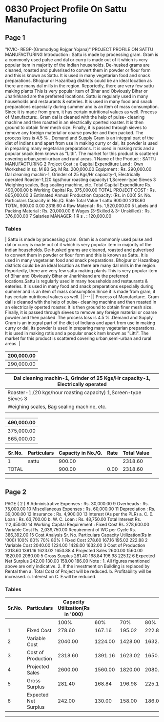 # 0830 Project Profile On Sattu Manufacturing

## Page 1

"KVIC- REGP-(Gramodyog Rojgar Yojana)" PROJECT PROFILE ON SATTU MANUFACTURING Introduction : Sattu is made by processing gram. Gram is a commonly used pulse and dal or curry is made out of it which is very popular item in majority of the Indian households. De-husked grams are cleaned, roasted and pulverised to convert them in powder or flour form and this is known as Sattu. It is used in many vegetarian food and snack preparations. Bhojpur or Hazaribag districts could be an ideal location as there are many dal mills in the region. Reportedly, there are very few sattu making plants This is very popular item of Bihar and Obviously Bihar or Jharkhkand are the preferred locations. Sattu is regularly used in many households and restaurants & eateries. It is used in many food and snack preparations especially during summer and is an item of mass consumption. Since it is made from gram, it has certain nutritional values as well. Process of Manufacture:. Gram dal is cleaned with the help of pulse- cleaning machine and then roasted in an electrically operted roaster. It is then ground to obtain finer mesh size. Finally, it is passed through sieves to remove any foreign material or coarse powder and then packed. The process loss is 4.5 % . Demand and Supply Gram is an integral part of the diet of Indians and apart from use in making curry or dal, its powder is used in preparing many vegetarian preparations. It is used in making rotis and a popular snack item known as "Litti". The market for this product is scattered covering urban,semi-urban and rural areas. 1 Name of the Product : SATTU MANUFACTURING 2 Project Cost : a Capital Expenditure Land : Own Workshed in sq. M 80 Sq. M Rs. 200,000.00 Equipment : Rs. 290,000.00 Dal cleaning machin-1, Grinder of 25 Kgs/Hr capacity-1, Electrically operated Roaster-1,(20 kgs/hour roasting capacity) 1,Screen-type Sieves 3 Weighing scales, Bag sealing machine, etc. Total Capital Expenditure Rs. 490,000.00 b Working Capital Rs. 375,000.00 TOTAL PROJECT COST : Rs. 865,000.00 3 Estimated Annual Production Capacity: (Rs. in 000) Sr. No. Particulars Capacity in No./Q. Rate Total Value 1 sattu 900.00 2318.60 TOTAL 900.00 0.00 2318.60 4 Raw Material : Rs. 1,520,000.00 5 Labels and Packing Material : Rs. 20,000.00 6 Wages (3-Skilled & 3- Unskilled) : Rs. 376,000.00 7 Salaries MANAGER-1 R s . : 120,000.00

### Tables

| Sattu is made by processing gram. Gram is a commonly used pulse and dal or curry is made out of it which is
very popular item in majority of the Indian households. De-husked grams are cleaned, roasted and pulverised
to convert them in powder or flour form and this is known as Sattu. It is used in many vegetarian food and
snack preparations. Bhojpur or Hazaribag districts could be an ideal location as there are many dal mills in the
region. Reportedly, there are very few sattu making plants This is very popular item of Bihar and Obviously
Bihar or Jharkhkand are the preferred locations.Sattu is regularly used in many households and restaurants &
eateries. It is used in many food and snack preparations especially during summer and is an item of mass
consumption.Since it is made from gram, it has certain nutritional values as well. |
|---|
| Process of Manufacture:. Gram dal is cleaned with the help of pulse- cleaning machine and then roasted in
an electrically operted roaster. It is then ground to obtain finer mesh size. Finally, it is passed through sieves to
remove any foreign material or coarse powder and then packed. The process loss is 4.5 % .Demand and
Supply Gram is an integral part of the diet of Indians and apart from use in making curry or dal, its powder is
used in preparing many vegetarian preparations. It is used in making rotis and a popular snack item known as
"Litti". The market for this product is scattered covering urban,semi-urban and rural areas. |

| 200,000.00 |
|---|
| 290,000.00 |

| Dal cleaning machin-1, Grinder of 25 Kgs/Hr capacity-1, Electrically operated |
|---|
| Roaster-1,(20 kgs/hour roasting capacity) 1,Screen-type Sieves 3 |
| Weighing scales, Bag sealing machine, etc. |
|  |

| 490,000.00 |
|---|
| 375,000.00 |
| 865,000.00 |

| Sr.No. | Particulars | Capacity in No./Q. | Rate | Total Value |
|---|---|---|---|---|
| 1 | sattu | 900.00 |  | 2318.60 |
| TOTAL |  | 900.00 | 0.00 | 2318.60 |

---

## Page 2

PAGE ( 2 ) 8 Administrative Expenses : Rs. 30,000.00 9 Overheads : Rs. 75,000.00 10 Miscellaneous Expenses : Rs. 60,000.00 11 Depreciation : Rs. 39,000.00 12 Insurance : Rs. 4,900.00 13 Interest (As per the PLR) a. C. E. Loan : Rs. 63,700.00 b. W. C. Loan : Rs. 48,750.00 Total Interest Rs. 112,450.00 14 Working Capital Requirement : Fixed Cost Rs. 278,600.00 Variable Cost Rs. 2,039,750.00 Requirement of WC per Cycle Rs. 386,392.00 15 Cost Analysis Sr. No. Particulars Capacity Utilization(Rs in '000) 100% 60% 70% 80% 1 Fixed Cost 278.60 167.16 195.02 222.88 2 Variable Cost 2040.00 1224.00 1428.00 1632.00 3 Cost of Production 2318.60 1391.16 1623.02 1650.88 4 Projected Sales 2600.00 1560.00 1820.00 2080.00 5 Gross Surplus 281.40 168.84 196.98 225.12 6 Expected Net Surplus 242.00 130.00 158.00 186.00 Note : 1. All figures mentioned above are only indicative. 2. If the investment on Building is replaced by Rental then a. Total Cost of Project will be reduced. b. Profitability will be increased. c. Interest on C. E.will be reduced.

### Tables

| Sr.No. | Particulars | Capacity Utilization(Rs in '000) |  |  |  |
|---|---|---|---|---|---|
|  |  | 100% | 60% | 70% | 80% |
| 1 | Fixed Cost | 278.60 | 167.16 | 195.02 | 222.88 |
| 2 | Variable Cost | 2040.00 | 1224.00 | 1428.00 | 1632.00 |
| 3 | Cost of Production | 2318.60 | 1391.16 | 1623.02 | 1650.88 |
| 4 | Projected Sales | 2600.00 | 1560.00 | 1820.00 | 2080.00 |
| 5 | Gross Surplus | 281.40 | 168.84 | 196.98 | 225.12 |
| 6 | Expected Net Surplus | 242.00 | 130.00 | 158.00 | 186.00 |

---
